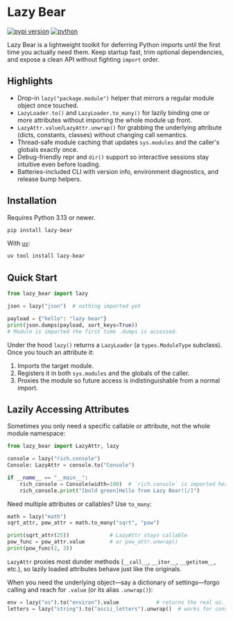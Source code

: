 # Lazy Bear

[![pypi version](https://img.shields.io/pypi/v/lazy-bear.svg)](https://pypi.org/project/lazy-bear/)
[![python](https://img.shields.io/badge/python-3.13+-blue.svg)](https://www.python.org/)

Lazy Bear is a lightweight toolkit for deferring Python imports until the first time you actually need them. Keep startup fast, trim optional dependencies, and expose a clean API without fighting `import` order.

## Highlights

- Drop-in `lazy("package.module")` helper that mirrors a regular module object once touched.
- `LazyLoader.to()` and `LazyLoader.to_many()` for lazily binding one or more attributes without importing the whole module up front.
- `LazyAttr.value`/`LazyAttr.unwrap()` for grabbing the underlying attribute (dicts, constants, classes) without changing call semantics.
- Thread-safe module caching that updates `sys.modules` and the caller's globals exactly once.
- Debug-friendly repr and `dir()` support so interactive sessions stay intuitive even before loading.
- Batteries-included CLI with version info, environment diagnostics, and release bump helpers.

## Installation

Requires Python 3.13 or newer.

```bash
pip install lazy-bear
```

With [`uv`](https://docs.astral.sh/uv/):

```bash
uv tool install lazy-bear
```

## Quick Start

```python
from lazy_bear import lazy

json = lazy("json")  # nothing imported yet

payload = {"hello": "lazy bear"}
print(json.dumps(payload, sort_keys=True))
# Module is imported the first time .dumps is accessed.
```

Under the hood `lazy()` returns a `LazyLoader` (a `types.ModuleType` subclass). Once you touch an attribute it:

1. Imports the target module.
2. Registers it in both `sys.modules` and the globals of the caller.
3. Proxies the module so future access is indistinguishable from a normal import.

## Lazily Accessing Attributes

Sometimes you only need a specific callable or attribute, not the whole module namespace:

```python
from lazy_bear import LazyAttr, lazy

console = lazy("rich.console")
Console: LazyAttr = console.to("Console")

if __name__ == "__main__":
    rich_console = Console(width=100)  # `rich.console` is imported here
    rich_console.print("[bold green]Hello from Lazy Bear![/]")
```

Need multiple attributes or callables? Use `to_many`:

```python
math = lazy("math")
sqrt_attr, pow_attr = math.to_many("sqrt", "pow")

print(sqrt_attr(25))             # LazyAttr stays callable
pow_func = pow_attr.value        # or pow_attr.unwrap()
print(pow_func(2, 3))
```

`LazyAttr` proxies most dunder methods (`__call__`, `__iter__`, `__getitem__`, etc.), so lazily loaded attributes behave just like the originals.

When you need the underlying object—say a dictionary of settings—forgo calling and reach for `.value` (or its alias `.unwrap()`):

```python
env = lazy("os").to("environ").value            # returns the real os._Environ mapping
letters = lazy("string").to("ascii_letters").unwrap()  # works for constants too
```
